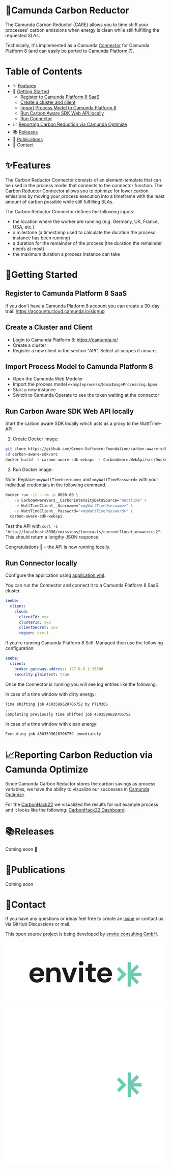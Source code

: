 # 🌱Camunda Carbon Reductor

The Camunda Carbon Reductor (CARE) allows you to time shift your processes' carbon emissions when energy is clean while still fulfilling the requested SLAs.

Technically, it's implemented as a Camunda [Connector](https://docs.camunda.io/docs/components/connectors/introduction-to-connectors/) for Camunda Platform 8 (and can easily be ported to Camunda Platform 7).

# Table of Contents

* ✨ [Features](#features)
* 🚀 [Getting Started](#getting-started)
  * [Register to Camunda Platform 8 SaaS](#register-to-camunda-platform-8-saas)
  * [Create a cluster and client](#create-a-cluster-and-client)
  * [Import Process Model to Camunda Platform 8](#import-process-model-to-camunda-platform-8)
  * [Run Carbon Aware SDK Web API locally](#run-carbon-aware-sdk-web-api-locally)
  * [Run Connector](#run-connector-locally)
* 📈 [Reporting Carbon Reduction via Camunda Optimize](#reporting-carbon-reduction-via-camunda-optimize)
* 📚 [Releases](#releases)
* 📆 [Publications](#publications)
* 📨 [Contact](#contact)

# ✨Features

The Carbon Reductor Connector consists of an element-template that can be used in the process 
model that connects to the connector function. The Carbon Reductor Connector allows you to
optimize for lower carbon emissions by moving your process execution into a timeframe with the least amount 
of carbon possible while still fulfilling SLAs.

The Carbon Reductor Connector defines the following inputs:

- the location where the worker are running (e.g. Germany, UK, France, USA, etc.)
- a milestone (a timestamp used to calculate the duration the process instance has been running)
- a duration for the remainder of the process (the duration the remainder needs at most)
- the maximum duration a process instance can take

# 🚀Getting Started

## Register to Camunda Platform 8 SaaS

If you don't have a Camunda Platform 8 account you can create a 30-day trial: https://accounts.cloud.camunda.io/signup

## Create a Cluster and Client

* Login to Camunda Platform 8: https://camunda.io/
* Create a cluster
* Register a new client in the section "API". Select all scopes if unsure.

## Import Process Model to Camunda Platform 8

* Open the Camunda Web Modeler
* Import the process model `exampleprocess/NasaImageProcessing.bpmn`
* Start a new instance
* Switch to Camunda Operate to see the token waiting at the connector

## Run Carbon Aware SDK Web API locally

Start the carbon aware SDK locally which acts as a proxy to the WattTime-API:

1. Create Docker image:
```bash
git clone https://github.com/Green-Software-Foundation/carbon-aware-sdk.git
cd carbon-aware-sdk/src
docker build -t carbon-aware-sdk-webapi -f CarbonAware.WebApi/src/Dockerfile .
```

2. Run Docker image:

Note: Replace `<myWattTimeUsername>` and `<myWattTimePassword>` with your individual credentials in the following command.

```bash
docker run -it --rm -p 8090:80 \
    -e CarbonAwareVars__CarbonIntensityDataSource="WattTime" \
    -e WattTimeClient__Username="<myWattTimeUsername>" \
    -e WattTimeClient__Password="<myWattTimePassword>" \
  carbon-aware-sdk-webapi
```

Test the API with `curl -s "http://localhost:8090/emissions/forecasts/current?location=westus2"`.
This should return a lengthy JSON response.

Congratulations 🎉 - the API is now running locally.

## Run Connector locally

Configure the application using [application.yml](/src/main/resources/application.yml). 

You can run the Connector and connect it to a Camunda Platform 8 SaaS cluster.

```yml
zeebe:
  client:
    cloud:
      clientId: xxx
      clusterId: xxx
      clientSecret: xxx
      region: dsm-1
```

If you're running Camunda Platform 8 Self-Managed then use the following configuration:

```yml
zeebe:
  client:
    broker.gateway-address: 127.0.0.1:26500
    security.plaintext: true
```

Once the Connector is running you will see log entries like the following.

In case of a time window with dirty energy:
```
Time shifting job 4503599628706752 by PT1M30S
...
Completing previously time shifted job 4503599628706752
```

In case of a time window with clean energy:
```
Executing job 4503599628706759 immediately
```

# 📈Reporting Carbon Reduction via Camunda Optimize

Since Camunda Carbon Reductor stores the carbon savings as process variables, 
we have the ability to visualize our successes in [Camunda Optimize](https://camunda.com/de/platform/optimize/).

For the [CarbonHack22](https://taikai.network/gsf/hackathons/carbonhack22/projects/cl9czuvwy65500401uzm9hfwbs9/idea) 
we visualized the results for out example process and it looks like the following: [CarbonHack22 Dashboard](https://dsm-1.optimize.camunda.io/9f797e79-5066-47cc-bc67-cc7d0f22f96c/external/#/share/dashboard/0dae7a0c-decd-407f-b643-a00a31e1949b?filter=%5B%5D)

<!-- TODO: Insert screenshot of Dashboard -->

# 📚Releases

Coming soon 🚀

# 📆Publications

Coming soon

# 📨Contact

If you have any questions or ideas feel free to create an [issue](https://github.com/envite-consulting/carbonaware-process-automation/discussions/issues) or contact us via GitHub Discussions or mail.

This open source project is being developed by [envite consulting GmbH](https://envite.de).

![envite consulting GmbH](envite-black.png#gh-light-mode-only)
![envite consulting GmbH](envite-white.png#gh-dark-mode-only)
